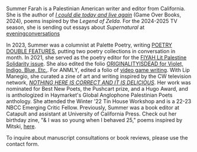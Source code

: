 Summer Farah is a Palestinian American writer and editor from California. She is the author of [_I could die today and live again_](https://www.gameoverbooks.com/store/p/i-could-die-today-and-live-again) (Game Over Books, 2024), poems inspired by the _Legend of Zelda_. For the 2024-2025 TV season, she is sending out essays about _Supernatural_ at [eveningconversations](https://eveningconversations.substack.com/)

In 2023, Summer was a columnist at Palette Poetry, writing [POETRY DOUBLE FEATURES](https://www.palettepoetry.com/columns/poetry-double-features/), putting two poetry collections in conversation in month. In 2021, she served as the poetry editor for the [FIYAH Lit Palestine Solidarity issue](https://www.fiyahlitmag.com/the-palestine-solidarity-issue/). She also edited the folio [ORIGINALITYISDEAD for Violet, Indigo, Blue, Etc.](https://violetindigoblueetc.com/originalityisdead/). For ANMLY, edited a folio of [video game writing](https://anmly.org/ap37-a-soft-reset-queer-writers-of-color-on-video-games/). With Lip Manegio, she curated a zine of art and writing inspired by the CW television network, [_NOTHING HERE IS CORRECT AND IT IS DELICIOUS_](https://www.gingerbug.press/shop/nothing-here-is-correct-and-it-is-delicious-pre-orders). Her work was nominated for Best New Poets, the Pushcart prize, and a Hugo Award, and is anthologized in Haymarket's Global Anglophone Palestinian Poets anthology. She attended the Winter '22 Tin House Workshop and is a 22-23 NBCC Emerging Critic Fellow. Previously, Summer was a book editor at Catapult and assistant at University of California Press. Check out her birthday zine, "& I was so young when I behaved 25," poems inspired by Mitski, [here](https://ko-fi.com/summabis/shop). 

To inquire about manuscript consultations or book reviews, please use the contact form. 
